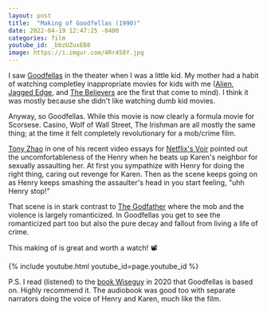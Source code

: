 ```yaml
---
layout: post
title:  "Making of Goodfellas (1990)"
date: 2022-04-19 12:47:25 -0400
categories: film
youtube_id: _bbzUZuxEB8
image: https://i.imgur.com/4Rr458Y.jpg
---
```

I saw [Goodfellas](https://en.wikipedia.org/wiki/Goodfellas) in the theater when I was a little kid. My mother had a habit of watching completley inappropriate movies for kids with me ([Alien](https://en.wikipedia.org/wiki/Alien_(film)), [Jagged Edge](https://en.wikipedia.org/wiki/Jagged_Edge_(film)), and [The Believers](https://en.wikipedia.org/wiki/The_Believers) are the first that come to mind). I think it was mostly because she didn't like watching dumb kid movies.

Anyway, so Goodfellas. While this movie is now clearly a formula movie for Scorsese. Casino, Wolf of Wall Street, The Irishman are all mostly the same thing; at the time it felt completely revolutionary for a mob/crime film.

[Tony Zhao](https://twitter.com/tonyszhou?lang=en) in one of his recent video essays for [Netflix's Voir](https://www.netflix.com/title/80990130) pointed out the uncomfortableness of the Henry when he beats up Karen's neighbor for sexually assaulting her. At first you sympathize with Henry for doing the right thing, caring out revenge for Karen. Then as the scene keeps going on as Henry keeps smashing the assaulter's head in you start feeling, "uhh Henry stop!"

That scene is in stark contrast to [The Godfather](https://en.wikipedia.org/wiki/The_Godfather) where the mob and the violence is largely romanticized. In Goodfellas you get to see the romanticized part too but also the pure decay and fallout from living a life of crime.

This making of is great and worth a watch! 📽

{% include youtube.html youtube_id=page.youtube_id %}

P.S. I read (listened) to the [book Wiseguy](https://www.goodreads.com/en/book/show/158141) in 2020 that Goodfellas is based on. Highly recommend it. The audiobook was good too with separate narrators doing the voice of Henry and Karen, much like the film.